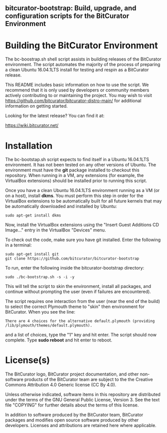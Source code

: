 bitcurator-bootstrap: Build, upgrade, and configuration scripts for the BitCurator Environment
---------------------------------------------------------------------------------------------------

# Building the BitCurator Environment

The bc-boostrap.sh shell script assists in building releases of the BitCurator environment. The script automates the majority of the process of preparing a clean Ubuntu 16.04.1LTS install for testing and respin as a BitCurator release.

This README includes basic information on how to use the script. We recommend that it is only used by developers or community members actively contributing to or maintaining the project. You may wish to visit https://github.com/bitcurator/bitcurator-distro-main/ for additional information on getting started.

Looking for the latest release? You can find it at:

https://wiki.bitcurator.net/

# Installation

The bc-bootstap.sh script expects to find itself in a Ubuntu 16.04.1LTS environment. It has not been tested on any other versions of Ubuntu. The environment must have the **git** package installed to checkout this repository. When running in a VM, any extensions (for example, the VirtualBox extensions) should be installed prior to running this script.

Once you have a clean Ubuntu 16.04.1LTS environment running as a VM (or on a host), install **dkms**. You must perform this step in order for the VirtualBox extensions to be automatically built for all future kernels that may be automatically downloaded and installed by Ubuntu:

```shell
sudo apt-get install dkms
```

Now, install the VirtualBox extensions using the "Insert Guest Additions CD Image..." entry in the VirtualBox "Devices" menu.

To check out the code, make sure you have git installed. Enter the following in a terminal:

```shell
sudo apt-get install git
git clone https://github.com/bitcurator/bitcurator-bootstrap
```

To run, enter the following inside the bitcurator-bootstrap directory:

```shell
sudo ./bc-bootstrap.sh -s -i -y
```

This will tell the script to skin the environment, install all packages, and continue
without prompting the user (even if failures are encountered).

The script requires one interaction from the user (near the end of the build) to
select the correct Plymouth theme to "skin" then environment for BitCurator. When
you see the line:

```shell
There are 4 choices for the alternative default.plymouth (providing /lib/plymouth/themes/default.plymouth).
```

and a list of choices, type the "1" key and hit enter. The script should now complete. Type **sudo reboot** and hit enter to reboot.

# License(s)

The BitCurator logo, BitCurator project documentation, and other non-software products of the BitCurator team are subject to the the Creative Commons Attribution 4.0 Generic license (CC By 4.0).

Unless otherwise indicated, software items in this repository are distributed under the terms of the GNU General Public License, Version 3. See the text file "COPYING" for further details about the terms of this license.

In addition to software produced by the BitCurator team, BitCurator packages and modifies open source software produced by other developers. Licenses and attributions are retained here where applicable.

